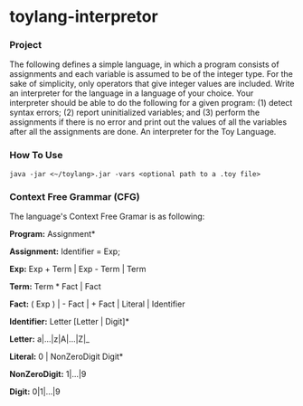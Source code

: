 # toylang-interpretor
### Project
The following defines a simple language, in which a program consists of assignments and each variable is assumed to be of the integer type. For the sake of simplicity, only operators that give integer values are included. Write an interpreter for the language in a language of your choice. Your interpreter should be able to do the following for a given program: (1) detect syntax errors; (2) report uninitialized variables; and (3) perform the assignments if there is no error and print out the values of all the variables after all the assignments are done.
An interpreter for the Toy Language.

### How To Use
```java -jar <~/toylang>.jar -vars <optional path to a .toy file>```

### Context Free Grammar (CFG)
The language's Context Free Gramar is as following:

<b>Program:</b> Assignment*

<b>Assignment:</b> Identifier = Exp;

<b>Exp:</b> Exp + Term | Exp - Term | Term

<b>Term:</b> Term * Fact  | Fact

<b>Fact:</b> ( Exp ) | - Fact | + Fact | Literal | Identifier

<b>Identifier:</b> Letter [Letter | Digit]*

<b>Letter:</b> a|...|z|A|...|Z|_

<b>Literal:</b> 0 | NonZeroDigit Digit*
		
<b>NonZeroDigit:</b> 1|...|9

<b>Digit:</b> 0|1|...|9
